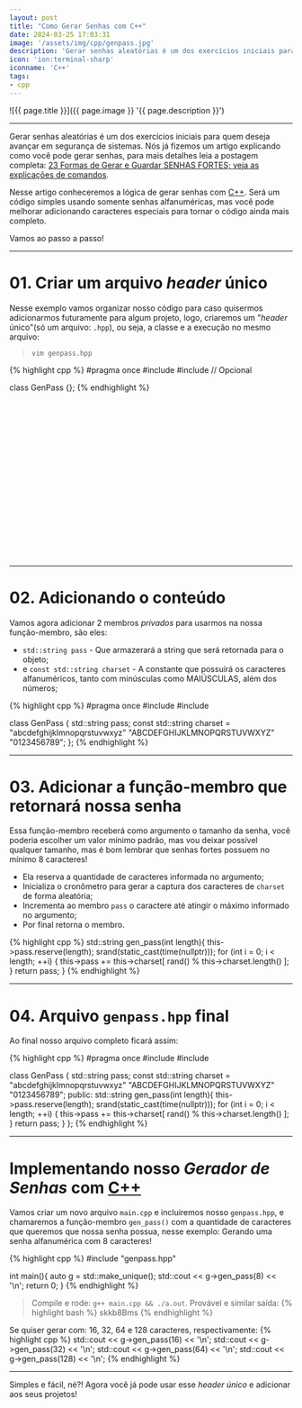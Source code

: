 ```yaml
---
layout: post
title: "Como Gerar Senhas com C++"
date: 2024-03-25 17:03:31
image: '/assets/img/cpp/genpass.jpg'
description: 'Gerar senhas aleatórias é um dos exercícios iniciais para quem deseja avançar em segurança de sistemas.'
icon: 'ion:terminal-sharp'
iconname: 'C++'
tags:
- cpp
---
```


![{{ page.title }}]({{ page.image }} '{{ page.description }}')

---

Gerar senhas aleatórias é um dos exercícios iniciais para quem deseja avançar em segurança de sistemas. Nós já fizemos um artigo explicando como você pode gerar senhas, para mais detalhes leia a postagem completa: [23 Formas de Gerar e Guardar SENHAS FORTES; veja as explicações de comandos](https://terminalroot.com.br/2019/12/gerar-senha-linux.html).

Nesse artigo conheceremos a lógica de gerar senhas com [C++](https://terminalroot.com.br/tags#cpp). Será um código simples usando somente senhas alfanuméricas, mas você pode melhorar adicionando caracteres especiais para tornar o código ainda mais completo.

Vamos ao passo a passo!

---

# 01. Criar um arquivo *header* único
Nesse exemplo vamos organizar nosso código para caso quisermos adicionarmos futuramente para algum projeto, logo, criaremos um "*header* único"(só um arquivo: `.hpp`), ou seja, a classe e a execução no mesmo arquivo:
> `vim genpass.hpp`

{% highlight cpp %}
#pragma once
#include <iostream>
#include <memory> // Opcional

class GenPass {};
{% endhighlight %}


<!-- SQUARE - GAMES ROOT -->
<script async src="//pagead2.googlesyndication.com/pagead/js/adsbygoogle.js"></script>
<ins class="adsbygoogle"
style="display:inline-block;width:336px;height:280px"
data-ad-client="ca-pub-2838251107855362"
data-ad-slot="5351066970"></ins>
<script>
(adsbygoogle = window.adsbygoogle || []).push({});
</script>

---

# 02. Adicionando o conteúdo
Vamos agora adicionar 2 membros *privados* para usarmos na nossa função-membro, são eles:
+ `std::string pass` - Que armazerará a string que será retornada para o objeto;
+ e `const std::string charset` - A constante que possuirá os caracteres alfanuméricos, tanto com minúsculas como MAIÚSCULAS, além dos números;

{% highlight cpp %}
#pragma once
#include <iostream>
#include <memory>

class GenPass {
  std::string pass;
  const std::string charset = "abcdefghijklmnopqrstuvwxyz"
    "ABCDEFGHIJKLMNOPQRSTUVWXYZ"
    "0123456789";
};
{% endhighlight %}

---

# 03. Adicionar a função-membro que retornará nossa senha
Essa função-membro receberá como argumento o tamanho da senha, você poderia escolher um valor mínimo padrão, mas vou deixar possível qualquer tamanho, mas é bom lembrar que senhas fortes possuem no mínimo 8 caracteres!

+ Ela reserva a quantidade de caracteres informada no argumento;
+ Inicializa o cronômetro para gerar a captura dos caracteres de `charset` de forma aleatória;
+ Incrementa ao membro `pass` o caractere até atingir o máximo informado no argumento;
+ Por final retorna o membro.

{% highlight cpp %}
std::string gen_pass(int length){
  this->pass.reserve(length);
  srand(static_cast<unsigned int>(time(nullptr)));
  for (int i = 0; i < length; ++i) {
    this->pass += this->charset[
      rand() % this->charset.length()
    ];
  }
  return pass;
}
{% endhighlight %}

---

# 04. Arquivo `genpass.hpp` final
Ao final nosso arquivo completo ficará assim:

{% highlight cpp %}
#pragma once
#include <iostream>
#include <memory>

class GenPass {
  std::string pass;
  const std::string charset = "abcdefghijklmnopqrstuvwxyz"
    "ABCDEFGHIJKLMNOPQRSTUVWXYZ"
    "0123456789";
  public:
  std::string gen_pass(int length){
    this->pass.reserve(length);
    srand(static_cast<unsigned int>(time(nullptr)));
    for (int i = 0; i < length; ++i) {
      this->pass += this->charset[
        rand() % this->charset.length()
      ];
    }
    return pass;
  }
};
{% endhighlight %}

---

# Implementando nosso *Gerador de Senhas* com [C++](https://terminalroot.com.br/cpp)
Vamos criar um novo arquivo `main.cpp` e incluiremos nosso `genpass.hpp`, e chamaremos a função-membro `gen_pass()` com a quantidade de caracteres que queremos que nossa senha possua, nesse exemplo: Gerando uma senha alfanumérica com 8 caracteres!

{% highlight cpp %}
#include "genpass.hpp"

int main(){
  auto g = std::make_unique<GenPass>();
  std::cout << g->gen_pass(8) << '\n';
  return 0;
}
{% endhighlight %}
> Compile e rode: `g++ main.cpp && ./a.out`. Provável e similar saída:
{% highlight bash %}
skkb8Bms
{% endhighlight %}

Se quiser gerar com: 16, 32, 64 e 128 caracteres, respectivamente:
{% highlight cpp %}
std::cout << g->gen_pass(16) << '\n';
std::cout << g->gen_pass(32) << '\n';
std::cout << g->gen_pass(64) << '\n';
std::cout << g->gen_pass(128) << '\n';
{% endhighlight %}

---

Simples e fácil, né?! Agora você já pode usar esse *header único* e adicionar aos seus projetos!

